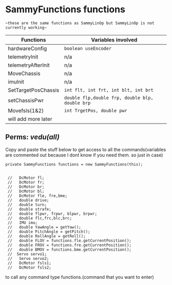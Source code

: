 
# SammyFunctions functions

	~these are the same functions as SammyLinOp but SammyLinOp is not currently working~


| Functions           | Variables involved                              |
|---------------------|-------------------------------------------------|
| hardwareConfig      | `boolean useEncoder`                            |
| telemetryInit       | n/a                                             |
| telemetryAfterInit  | n/a                                             |
| MoveChassis         | n/a                                             |
| imuInit             | n/a                                             |
| SetTargetPosChassis | `int flt, int frt, int blt, int brt`            |
| setChassisPwr       | `double flp,double frp, double blp, double brp` |
| Movefsls(1&2)       | `int TrgetPos, double pwr`                      |
| will add more later |                                                 |




## **Perms**: *vedu(all)*















Copy and paste the stuff below to get access to 
all the commands(variables are commented out because I
dont know if you need them. so just in case)


~~~~~~~~~~~~~~~~~~~~~~~~~~~~~~~~~~~~~~~~~~~~~~~~
private SammyFunctions functions = new SammyFunctions(this);


 //   DcMotor fl;
 //   DcMotor fr;
 //   DcMotor br;
 //   DcMotor bl;
 //   DcMotor fle, fre,bme;
 //   double drive;
 //   double turn;
 //   double strafe;
 //   double flpwr, frpwr, blpwr, brpwr;
 //   double flc,frc,blc,brc;
 //   IMU imu;
 //   double YawAngle = getYaw();
 //   double PitchAngle = getPitch();
 //   double RollAngle = getRoll();
 //   double FLOV = functions.fle.getCurrentPosition();
 //   double FROV = functions.fre.getCurrentPosition();
 //   double BMOV = functions.bme.getCurrentPosition();
 //  Servo servo1;
 //   Servo servo2;
 //   DcMotor fsls1;
 //   DcMotor fsls2;
~~~~~~~~~~~~~~~~~~~~~~~~~~~~~~~~~~~~~~~~~~~~~~~~

to call any command type functions.(command that you want to enter)